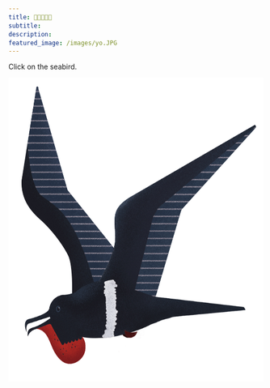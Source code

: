 ```yaml
---
title: 🌱🌱🌻🌱🌱
subtitle: 
description: 
featured_image: /images/yo.JPG
---
```


Click on the seabird.

<p align="center">
<a href="https://github.com/javierbioblanco/javierbioblanco.github.io/raw/master/documents/javierBlanco_CV.pdf" class="image fit" type="application/pdf"><img src="images/fregataAriel.jpg" width="600" height="600" alt=""></a>
</p>